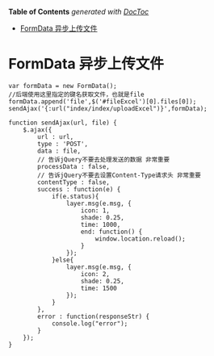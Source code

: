 <!-- START doctoc generated TOC please keep comment here to allow auto update -->
<!-- DON'T EDIT THIS SECTION, INSTEAD RE-RUN doctoc TO UPDATE -->
**Table of Contents**  *generated with [DocToc](https://github.com/thlorenz/doctoc)*

- [FormData 异步上传文件](#formdata-%E5%BC%82%E6%AD%A5%E4%B8%8A%E4%BC%A0%E6%96%87%E4%BB%B6)

<!-- END doctoc generated TOC please keep comment here to allow auto update -->

# FormData 异步上传文件

	var formData = new FormData();
	//后端使用这里指定的键名获取文件，也就是file
    formData.append('file',$('#fileExcel')[0].files[0]);
    sendAjax('{:url("index/index/uploadExcel")}',formData);

	function sendAjax(url, file) {
        $.ajax({ 
            url : url, 
            type : 'POST', 
            data : file,
            // 告诉jQuery不要去处理发送的数据 非常重要
            processData : false, 
            // 告诉jQuery不要去设置Content-Type请求头 非常重要
            contentType : false,
            success : function(e) { 
                if(e.status){
                    layer.msg(e.msg, {
                        icon: 1,
                        shade: 0.25,
                        time: 1000,
                        end: function() {
                            window.location.reload();
                        }
                    });
                }else{
                    layer.msg(e.msg, {
                        icon: 2,
                        shade: 0.25,
                        time: 1500
                    });
                }
            }, 
            error : function(responseStr) { 
                console.log("error");
            } 
        });
    }